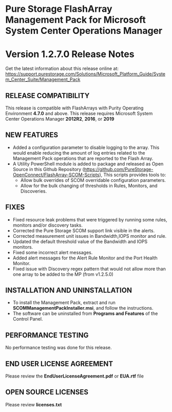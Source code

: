 ﻿# Pure Storage FlashArray Management Pack for Microsoft System Center Operations Manager
# Version 1.2.7.0 Release Notes

Get the latest information about this release online at: https://support.purestorage.com/Solutions/Microsoft_Platform_Guide/System_Center_Suite/Management_Pack

## RELEASE COMPATIBILITY
This release is compatible with FlashArrays with Purity Operating Environment **4.7.0** and above.
This release requires Microsoft System Center Operations Manager **2012R2**, **2016**, or **2019**

## NEW FEATURES
-   Added a configuration parameter to disable logging to the array. This would enable reducing the amount of log entries related to the Management Pack operations that are reported to the Flash Array.
-   A Utility PowerShell module is added to package and released as Open Source in this Github Repository (https://github.com/PureStorage-OpenConnect/FlashArray-SCOM-Scripts), This scripts provides tools to:
    -   Allow bulk overrides of SCOM overridable configuration parameters.
    -   Allow for the bulk changing of thresholds in Rules, Monitors, and Discoveries.

## FIXES
-   Fixed resource leak problems that were triggered by running some rules, monitors and/or discovery tasks.
-   Corrected the Pure Storage SCOM support link visible in the alerts.
-   Corrected measurement unit issues in Bandwidth,IOPS monitor and rule.
-   Updated the default threshold value of the Bandwidth and IOPS monitors.
-   Fixed some incorrect alert messages.
-   Added alert messages for the Alert Rule Monitor and the Port Health Monitor.
-   Fixed issue with Discovery regex pattern that would not allow more than one array to be added to the MP (from v1.2.5.0)

## INSTALLATION AND UNINSTALLATION
-   To install the Management Pack, extract and run **SCOMManagementPackInstaller.msi**, and follow the instructions.
-   The software can be uninstalled from **Programs and Features** of the Control Panel.

## PERFORMANCE TESTING
No performance testing was done for this release.

## END USER LICENSE AGREEMENT
Please review the **EndUserLicenseAgreement.pdf** or **EUA.rtf** file

## OPEN SOURCE LICENSES
Please review **licenses.txt**
